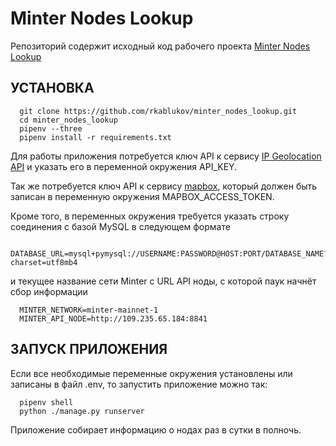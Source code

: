 Minter Nodes Lookup
==================

Репозиторий содержит исходный код рабочего проекта [Minter Nodes Lookup](https://mnlookup.vemark.ru)


УСТАНОВКА
---------

      git clone https://github.com/rkablukov/minter_nodes_lookup.git
      cd minter_nodes_lookup
      pipenv --three
      pipenv install -r requirements.txt

Для работы приложения потребуется ключ API к сервису [IP Geolocation API](https://geoipify.whoisxmlapi.com/api) и указать его в переменной окружения API_KEY.

Так же потребуется ключ API к сервису [mapbox](https://account.mapbox.com), который должен быть записан в переменную окружения MAPBOX_ACCESS_TOKEN.

Кроме того, в переменных окружения требуется указать строку соединения с базой MySQL в следующем формате

      DATABASE_URL=mysql+pymysql://USERNAME:PASSWORD@HOST:PORT/DATABASE_NAME?charset=utf8mb4

и текущее название сети Minter с URL API ноды, с которой паук начнёт сбор информации 

      MINTER_NETWORK=minter-mainnet-1
      MINTER_API_NODE=http://109.235.65.184:8841


ЗАПУСК ПРИЛОЖЕНИЯ
------------

Если все необходимые переменные окружения установлены или записаны в файл .env, то запустить приложение можно так:

      pipenv shell
      python ./manage.py runserver

Приложение собирает информацию о нодах раз в сутки в полночь.
